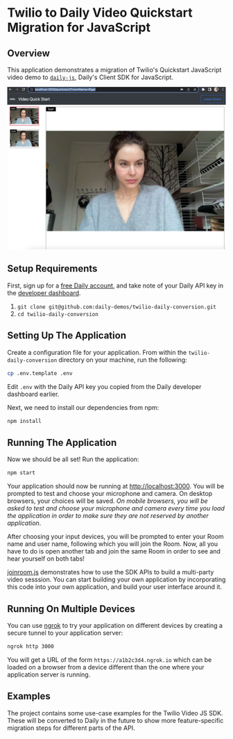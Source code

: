# Twilio to Daily Video Quickstart Migration for JavaScript

## Overview

This application demonstrates a migration of Twilio's Quickstart JavaScript video demo to [`daily-js`](https://docs.daily.co/reference/daily-js), Daily's Client SDK for JavaScript.

![screenshot of chat app](quickstart/public/quickstart.png)

## Setup Requirements

First, sign up for a [free Daily account](https://dashboard.daily.co/signup), and take note of your Daily API key in the [developer dashboard](https://dashboard.daily.co/developers).

1. `git clone git@github.com:daily-demos/twilio-daily-conversion.git`
1. `cd twilio-daily-conversion`

## Setting Up The Application

Create a configuration file for your application. From within the `twilio-daily-conversion` directory on your machine, run the following:

```bash
cp .env.template .env
```

Edit `.env` with the Daily API key you copied from the Daily developer dashboard earlier.

Next, we need to install our dependencies from npm:

```bash
npm install
```

## Running The Application

Now we should be all set! Run the application:

```bash
npm start
```

Your application should now be running at [http://localhost:3000](http://localhost:3000). You will
be prompted to test and choose your microphone and camera. On desktop browsers, your choices will
be saved. _On mobile browsers, you will be asked to test and choose your microphone and camera every
time you load the application in order to make sure they are not reserved by another application_.

After choosing your input devices, you will be prompted to enter your Room name and user name, following
which you will join the Room. Now, all you have to do is open another tab and join the same Room in order
to see and hear yourself on both tabs!

[joinroom.js](quickstart/src/joinroom.js) demonstrates how to use the SDK APIs to build a multi-party
video sesssion. You can start building your own application by incorporating this code into your own
application, and build your user interface around it.

## Running On Multiple Devices

You can use [ngrok](https://ngrok.com/) to try your application
on different devices by creating a secure tunnel to your application server:

```bash
ngrok http 3000
```

You will get a URL of the form `https://a1b2c3d4.ngrok.io` which can be loaded on a browser from a device
different than the one where your application server is running.

## Examples

The project contains some use-case examples for the Twilio Video JS SDK. These will be converted to Daily in the future to show more feature-specific migration steps for different parts of the API.